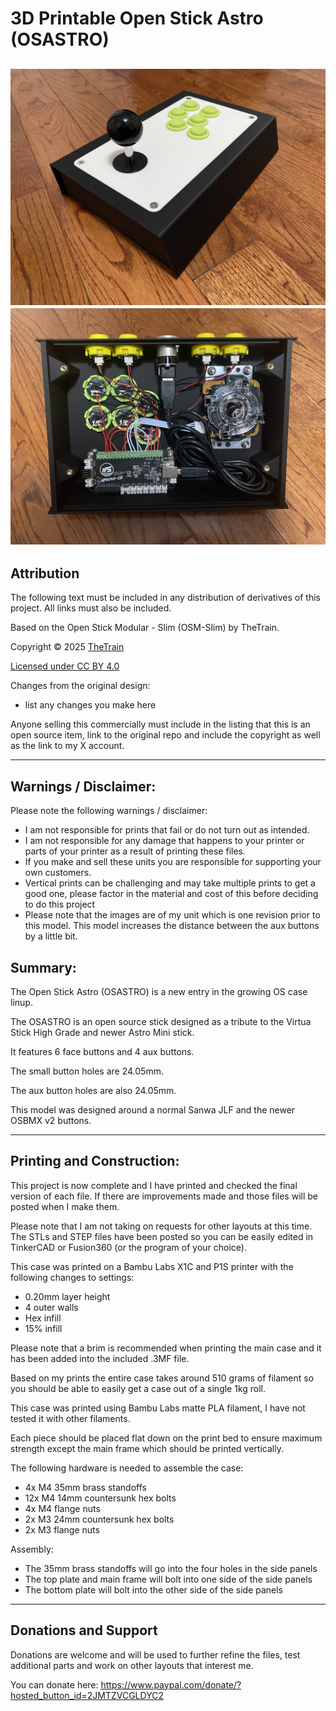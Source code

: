 # 3D Printable Open Stick Astro (OSASTRO)

![3D Printable Open Stick Astro (OSASTRO) 01)](Assets/OSASTRO%2001.JPG)
![3D Printable Open Stick Astro (OSASTRO) 05)](Assets/OSASTRO%2005.JPG)
---

## Attribution

The following text must be included in any distribution of derivatives of this project. All links must also be included.

Based on the Open Stick Modular - Slim (OSM-Slim) by TheTrain.

Copyright © 2025 [TheTrain](http://x.com/thetrain24)<br/>

[Licensed under CC BY 4.0](https://creativecommons.org/licenses/by/4.0/)

Changes from the original design:
  - list any changes you make here

Anyone selling this commercially must include in the listing that this is an open source item, link to the original repo and include the copyright as well as the link to my X account.

---

## Warnings / Disclaimer:

Please note the following warnings / disclaimer:
- I am not responsible for prints that fail or do not turn out as intended.
- I am not responsible for any damage that happens to your printer or parts of your printer as a result of printing these files.
- If you make and sell these units you are responsible for supporting your own customers.
- Vertical prints can be challenging and may take multiple prints to get a good one, please factor in the material and cost of this before deciding to do this project
- Please note that the images are of my unit which is one revision prior to this model.  This model increases the distance between the aux buttons by a little bit.

## Summary:

The Open Stick Astro (OSASTRO) is a new entry in the growing OS case linup.  

The OSASTRO is an open source stick designed as a tribute to the Virtua Stick High Grade and newer Astro Mini stick.

It features 6 face buttons and 4 aux buttons.

The small button holes are 24.05mm.

The aux button holes are also 24.05mm.

This model was designed around a normal Sanwa JLF and the newer OSBMX v2 buttons.

---

## Printing and Construction:

This project is now complete and I have printed and checked the final version of each file.  If there are improvements made and those files will be posted when I make them.

Please note that I am not taking on requests for other layouts at this time.  The STLs and STEP files have been posted so you can be easily edited in TinkerCAD or Fusion360 (or the program of your choice).

This case was printed on a Bambu Labs X1C and P1S printer with the following changes to settings:
- 0.20mm layer height
- 4 outer walls
- Hex infill
- 15% infill

Please note that a brim is recommended when printing the main case and it has been added into the included .3MF file.

Based on my prints the entire case takes around 510 grams of filament so you should be able to easily get a case out of a single 1kg roll.  

This case was printed using Bambu Labs matte PLA filament, I have not tested it with other filaments.

Each piece should be placed flat down on the print bed to ensure maximum strength except the main frame which should be printed vertically. 

The following hardware is needed to assemble the case:
- 4x M4 35mm brass standoffs
- 12x M4 14mm countersunk hex bolts
- 4x M4 flange nuts
- 2x M3 24mm countersunk hex bolts
- 2x M3 flange nuts

Assembly:
- The 35mm brass standoffs will go into the four holes in the side panels
- The top plate and main frame will bolt into one side of the side panels 
- The bottom plate will bolt into the other side of the side panels

---

## Donations and Support

Donations are welcome and will be used to further refine the files, test additional parts and work on other layouts that interest me.

You can donate here: https://www.paypal.com/donate/?hosted_button_id=2JMTZVCGLDYC2
